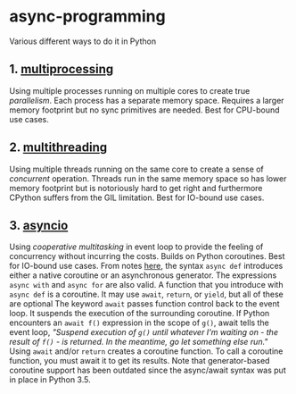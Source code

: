 # async-programming
Various different ways to do it in Python

## 1. [multiprocessing](https://github.com/malminhas/async-programming/blob/master/multiprocessing.py)
Using multiple processes running on multiple cores to create true *parallelism*.  Each process has a separate memory space.  Requires a larger memory footprint but no sync primitives are needed.  Best for CPU-bound use cases.

## 2. [multithreading](https://github.com/malminhas/async-programming/blob/master/multithreading.py)
Using multiple threads running on the same core to create a sense of *concurrent* operation.  Threads run in the same memory space so has lower memory footprint but is notoriously hard to get right and furthermore CPython suffers from the GIL limitation.  Best for IO-bound use cases.

## 3. [asyncio](https://github.com/malminhas/async-programming/blob/master/multiasyncio.py)
Using *cooperative multitasking* in event loop to provide the feeling of concurrency without incurring the costs.  Builds on Python coroutines.  Best for IO-bound use cases.
From notes [here](https://realpython.com/async-io-python/), the syntax `async def` introduces either a native coroutine or an asynchronous generator.  The expressions `async with` and `async for` are also valid.  A function that you introduce with `async def` is a coroutine.  It may use `await`, `return`, or `yield`, but all of these are optional
The keyword `await` passes function control back to the event loop. It suspends the execution of the surrounding coroutine. 
If Python encounters an `await f()` expression in the scope of `g()`, await tells the event loop, _"Suspend execution of `g()` until whatever I'm waiting on - the result of `f()` - is returned.  In the meantime, go let something else run."_
Using `await` and/or `return` creates a coroutine function. To call a coroutine function, you must await it to get its results.  Note that generator-based coroutine support has been outdated since the async/await syntax was put in place in Python 3.5.
